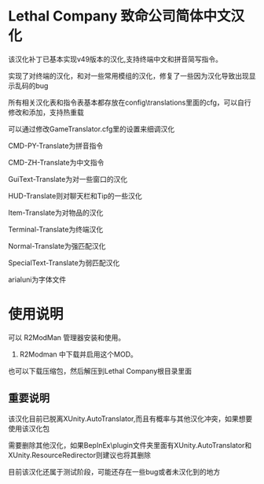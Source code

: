 # Lethal Company 致命公司简体中文汉化

该汉化补丁已基本实现v49版本的汉化,支持终端中文和拼音简写指令。

实现了对终端的汉化，和对一些常用模组的汉化，修复了一些因为汉化导致出现显示乱码的bug

所有相关汉化表和指令表基本都存放在config\translations里面的cfg，可以自行修改和添加，支持热重载

可以通过修改GameTranslator.cfg里的设置来细调汉化

CMD-PY-Translate为拼音指令

CMD-ZH-Translate为中文指令

GuiText-Translate为对一些窗口的汉化

HUD-Translate则对聊天栏和Tip的一些汉化

Item-Translate为对物品的汉化

Terminal-Translate为终端汉化

Normal-Translate为强匹配汉化

SpecialText-Translate为弱匹配汉化

arialuni为字体文件

# 使用说明

可以 R2ModMan 管理器安装和使用。

1. R2Modman 中下载并启用这个MOD。

也可以下载压缩包，然后解压到Lethal Company根目录里面

## 重要说明

该汉化目前已脱离XUnity.AutoTranslator,而且有概率与其他汉化冲突，如果想要使用该汉化包

需要删除其他汉化，如果BepInEx\plugin文件夹里面有XUnity.AutoTranslator和XUnity.ResourceRedirector则建议也将其删除

目前该汉化还属于测试阶段，可能还存在一些bug或者未汉化到的地方
